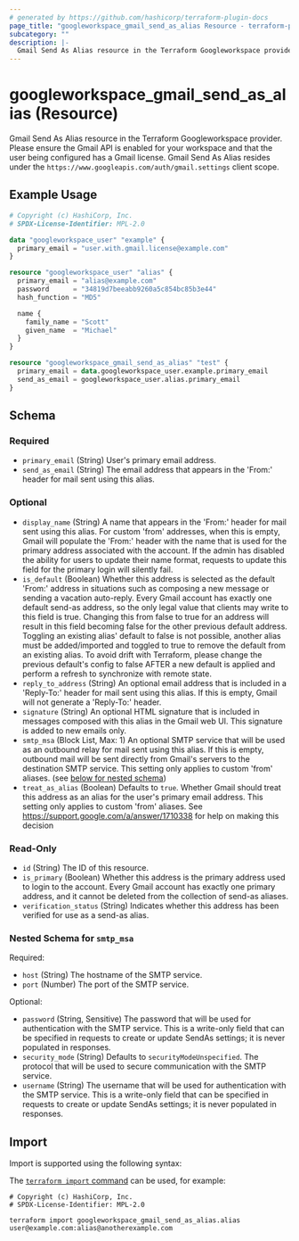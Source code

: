 ```yaml
---
# generated by https://github.com/hashicorp/terraform-plugin-docs
page_title: "googleworkspace_gmail_send_as_alias Resource - terraform-provider-googleworkspace"
subcategory: ""
description: |-
  Gmail Send As Alias resource in the Terraform Googleworkspace provider. Please ensure the Gmail API is enabled for your workspace and that the user being configured has a Gmail license. Gmail Send As Alias resides under the https://www.googleapis.com/auth/gmail.settings client scope.
---
```


# googleworkspace_gmail_send_as_alias (Resource)

Gmail Send As Alias resource in the Terraform Googleworkspace provider. Please ensure the Gmail API is enabled for your workspace and that the user being configured has a Gmail license. Gmail Send As Alias resides under the `https://www.googleapis.com/auth/gmail.settings` client scope.

## Example Usage

```terraform
# Copyright (c) HashiCorp, Inc.
# SPDX-License-Identifier: MPL-2.0

data "googleworkspace_user" "example" {
  primary_email = "user.with.gmail.license@example.com"
}

resource "googleworkspace_user" "alias" {
  primary_email = "alias@example.com"
  password      = "34819d7beeabb9260a5c854bc85b3e44"
  hash_function = "MD5"

  name {
    family_name = "Scott"
    given_name  = "Michael"
  }
}

resource "googleworkspace_gmail_send_as_alias" "test" {
  primary_email = data.googleworkspace_user.example.primary_email
  send_as_email = googleworkspace_user.alias.primary_email
}
```

<!-- schema generated by tfplugindocs -->
## Schema

### Required

- `primary_email` (String) User's primary email address.
- `send_as_email` (String) The email address that appears in the 'From:' header for mail sent using this alias.

### Optional

- `display_name` (String) A name that appears in the 'From:' header for mail sent using this alias. For custom 'from' addresses, when this is empty, Gmail will populate the 'From:' header with the name that is used for the primary address associated with the account. If the admin has disabled the ability for users to update their name format, requests to update this field for the primary login will silently fail.
- `is_default` (Boolean) Whether this address is selected as the default 'From:' address in situations such as composing a new message or sending a vacation auto-reply. Every Gmail account has exactly one default send-as address, so the only legal value that clients may write to this field is true. Changing this from false to true for an address will result in this field becoming false for the other previous default address. Toggling an existing alias' default to false is not possible, another alias must be added/imported and toggled to true to remove the default from an existing alias. To avoid drift with Terraform, please change the previous default's config to false AFTER a new default is applied and perform a refresh to synchronize with remote state.
- `reply_to_address` (String) An optional email address that is included in a 'Reply-To:' header for mail sent using this alias. If this is empty, Gmail will not generate a 'Reply-To:' header.
- `signature` (String) An optional HTML signature that is included in messages composed with this alias in the Gmail web UI. This signature is added to new emails only.
- `smtp_msa` (Block List, Max: 1) An optional SMTP service that will be used as an outbound relay for mail sent using this alias. If this is empty, outbound mail will be sent directly from Gmail's servers to the destination SMTP service. This setting only applies to custom 'from' aliases. (see [below for nested schema](#nestedblock--smtp_msa))
- `treat_as_alias` (Boolean) Defaults to `true`. Whether Gmail should treat this address as an alias for the user's primary email address. This setting only applies to custom 'from' aliases. See https://support.google.com/a/answer/1710338 for help on making this decision

### Read-Only

- `id` (String) The ID of this resource.
- `is_primary` (Boolean) Whether this address is the primary address used to login to the account. Every Gmail account has exactly one primary address, and it cannot be deleted from the collection of send-as aliases.
- `verification_status` (String) Indicates whether this address has been verified for use as a send-as alias.

<a id="nestedblock--smtp_msa"></a>
### Nested Schema for `smtp_msa`

Required:

- `host` (String) The hostname of the SMTP service.
- `port` (Number) The port of the SMTP service.

Optional:

- `password` (String, Sensitive) The password that will be used for authentication with the SMTP service. This is a write-only field that can be specified in requests to create or update SendAs settings; it is never populated in responses.
- `security_mode` (String) Defaults to `securityModeUnspecified`. The protocol that will be used to secure communication with the SMTP service.
- `username` (String) The username that will be used for authentication with the SMTP service. This is a write-only field that can be specified in requests to create or update SendAs settings; it is never populated in responses.

## Import

Import is supported using the following syntax:

The [`terraform import` command](https://developer.hashicorp.com/terraform/cli/commands/import) can be used, for example:

```shell
# Copyright (c) HashiCorp, Inc.
# SPDX-License-Identifier: MPL-2.0

terraform import googleworkspace_gmail_send_as_alias.alias user@example.com:alias@anotherexample.com
```
